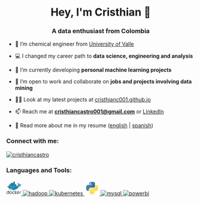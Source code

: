<h1 align="center">Hey, I'm Cristhian 👋</h1>
<h3 align="center">A data enthusiast from Colombia</h3>

- 🏫 I’m chemical engineer from  [University of Valle](https://www.univalle.edu.co/)

- 💻 I changed my career path to **data science, engineering and analysis**

- 🌱 I’m currently developing **personal machine learning projects**

- 👯 I’m open to work and collaborate on **jobs and projects involving data mining**

- 👨‍💻 Look at my latest projects at [cristhianc001.github.io](https://cristhianc001.github.io/)

- 📫 Reach me at **cristhiancastro001@gmail.com** or [LinkedIn](https://www.linkedin.com/in/cristhiancastro/)

- 📄 Read more about me in my resume (<a href="https://drive.google.com/file/d/1jR6Ck1RJuSY11As0lKTQ5X0FfG20dqq9/view?usp=drive_link" target="_blank">english</a> | <a href="https://drive.google.com/file/d/1_hmNnzfFWsEq2-Z6rD78aY03VgvvOHFU/view?usp=drive_link" target="_blank">spanish</a>)

<h3 align="left">Connect with me:</h3>
<p align="left">
<a href="https://linkedin.com/in/cristhiancastro" target="blank"><img align="center" src="https://raw.githubusercontent.com/rahuldkjain/github-profile-readme-generator/master/src/images/icons/Social/linked-in-alt.svg" alt="cristhiancastro" height="30" width="40" /></a>
</p>

<h3 align="left">Languages and Tools:</h3>
<p align="left"> <a href="https://www.docker.com/" target="_blank" rel="noreferrer"> <img src="https://raw.githubusercontent.com/devicons/devicon/master/icons/docker/docker-original-wordmark.svg" alt="docker" width="40" height="40"/> </a> <a href="https://hadoop.apache.org/" target="_blank" rel="noreferrer"> <img src="https://www.vectorlogo.zone/logos/apache_hadoop/apache_hadoop-icon.svg" alt="hadoop" width="40" height="40"/> </a> <a href="https://kubernetes.io" target="_blank" rel="noreferrer"> <img src="https://www.vectorlogo.zone/logos/kubernetes/kubernetes-icon.svg" alt="kubernetes" width="40" height="40"/> </a> <a href="https://www.python.org" target="_blank" rel="noreferrer"> <img src="https://raw.githubusercontent.com/devicons/devicon/master/icons/python/python-original.svg" alt="python" width="40" height="40"/> </a> <a href="https://www.mysql.com/" target="_blank" rel="noreferrer"> <img src="https://www.vectorlogo.zone/logos/mysql/mysql-ar21.svg" alt="mysql" width="40" height="40"/> </a>  <a href="https://powerbi.microsoft.com/" target="_blank" rel="noreferrer"> <img src="https://upload.vectorlogo.zone/logos/microsoft_powerbi/images/985205ac-fb3d-4c80-97f4-7bc0fec8c67d.svg" alt="powerbi" width="40" height="40"/> </a> </p>
 </p> 
